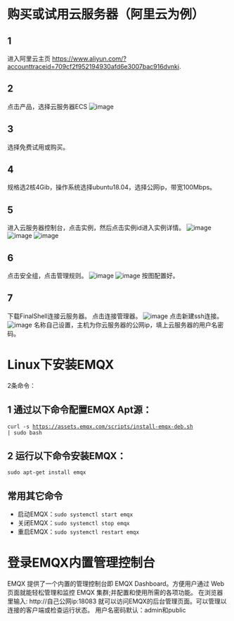# 购买或试用云服务器（阿里云为例）
## 1
进入阿里云主页 https://www.aliyun.com/?accounttraceid=709cf2f952194930afd6e3007bac916dvnki.
## 2
点击产品，选择云服务器ECS
![image](https://github.com/bbzz49/STM32-/assets/129043676/5b504e17-f793-47ca-9288-fea551ae9f58)
## 3
选择免费试用或购买。
## 4
规格选2核4Gib，操作系统选择ubuntu18.04，选择公网ip，带宽100Mbps。
## 5
进入云服务器控制台，点击实例，然后点击实例id进入实例详情。
![image](https://github.com/bbzz49/STM32-/assets/129043676/63d60ad1-3f2b-4f83-b4f4-1ef1fde4384e)
![image](https://github.com/bbzz49/STM32-/assets/129043676/9c3f26a8-5cdb-45da-9c68-8604d26a7c38)
![image](https://github.com/bbzz49/STM32-/assets/129043676/5f4d1e6b-772f-4056-9742-6ec609711208)
## 6
点击安全组，点击管理规则。
![image](https://github.com/bbzz49/STM32-/assets/129043676/ccece934-6e93-4d4f-bb20-eb125432d050)
![image](https://github.com/bbzz49/STM32-/assets/129043676/fd4f13ef-29ad-4276-80b4-40a317314078)
按图配置好。
## 7
下载FinalShell连接云服务器。
点击连接管理器。
![image](https://github.com/bbzz49/STM32-/assets/129043676/36d8b90b-462d-4d37-b8f2-b8a9c7c34c6f)
点击新建ssh连接。
![image](https://github.com/bbzz49/STM32-/assets/129043676/86c08871-a91a-4be5-8cae-5b12b27486f9)
名称自己设置，主机为你云服务器的公网ip，填上云服务器的用户名密码。

# Linux下安装EMQX
2条命令：
## 1 通过以下命令配置EMQX Apt源：
<code>curl -s https://assets.emqx.com/scripts/install-emqx-deb.sh | sudo bash</code>
## 2 运行以下命令安装EMQX：
<code>sudo apt-get install emqx</code>

## 常用其它命令
* 启动EMQX：<code>sudo systemctl start emqx</code>
* 关闭EMQX：<code>sudo systemctl stop emqx</code>
* 重启EMQX：<code>sudo systemctl restart emqx</code>

# 登录EMQX内置管理控制台
EMQX 提供了一个内置的管理控制台即 EMQX Dashboard。方便用户通过 Web 页面就能轻松管理和监控 EMQX 集群;并配置和使用所需的各项功能。
在浏览器里输入: http://自己公网ip:18083 就可以访问EMQX的后台管理页面。可以管理以连接的客户端或检查运行状态。
用户名密码默认：admin和public

